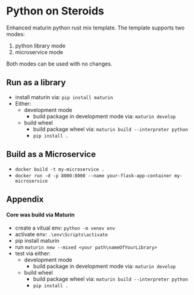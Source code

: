 # Python on Steroids

Enhanced maturin python rust mix template. The template supports two modes:

1. python library mode
2. microservice mode

Both modes can be used with no changes.

## Run as a library

- install maturin via: `pip install maturin`
- Either:
    - development mode
        - build package in development mode via: `maturin develop`
    - build wheel
        - build package wheel via: `maturin build --interpreter python`
        - `pip install .`

## Build as a Microservice

- `docker build -t my-microservice .`
- `docker run -d -p 8000:8000 --name your-flask-app-container my-microservice`



## Appendix

#### Core was build via Maturin

- create a vitual env: `python -m venev env`
- activate env: `.\env\Scripts\activate`
- pip install maturin
- run `maturin new --mixed <your path\nameOfYourLibrary>`
- test via either:
    - development mode
        - build package in development mode via: `maturin develop`
    - build wheel
        - build package wheel via: `maturin build --interpreter python`
        - `pip install .`